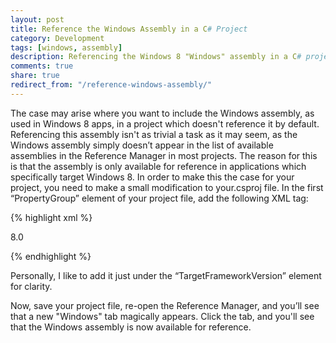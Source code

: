 ```yaml
---
layout: post
title: Reference the Windows Assembly in a C# Project
category: Development
tags: [windows, assembly]
description: Referencing the Windows 8 "Windows" assembly in a C# project isn't as simple as you might think. Learn how its done.
comments: true
share: true
redirect_from: "/reference-windows-assembly/"
---
```

The case may arise where you want to include the Windows assembly, as used in Windows 8 apps, in a project which doesn't reference it by default. Referencing this assembly isn't as trivial a task as it may seem, as the Windows assembly simply doesn’t appear in the list of available assemblies in the Reference Manager in most projects. The reason for this is that the assembly is only available for reference in applications which specifically target Windows 8. In order to make this the case for your project, you need to make a small modification to your.csproj file. In the first “PropertyGroup” element of your project file, add the following XML tag:

{% highlight xml %}

<TargetPlatformVersion>8.0</TargetPlatformVersion>

{% endhighlight %}

Personally, I like to add it just under the “TargetFrameworkVersion” element for clarity.

Now, save your project file, re-open the Reference Manager, and you’ll see that a new "Windows" tab magically appears. Click the tab, and you'll see that the Windows assembly is now available for reference.

